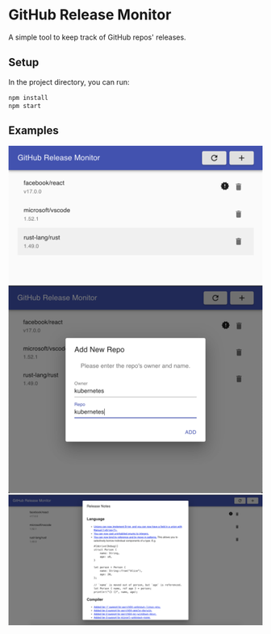 # GitHub Release Monitor

A simple tool to keep track of GitHub repos' releases.

## Setup

In the project directory, you can run:

```
npm install
npm start
```


## Examples

![Alt text](Example1.png)
![Alt text](Example2.png)
![Alt text](Example3.png)
